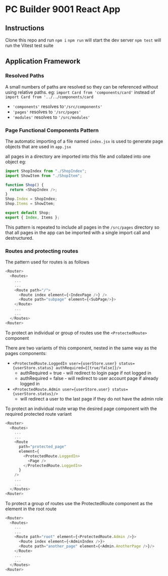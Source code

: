 # PC Builder 9001 React App

## Instructions

Clone this repo and run `npm i`
`npm run` will start the dev server
`npm test` will run the Vitest test suite

## Application Framework

### Resolved Paths

A small numbers of paths are resolved so they can be referenced without using relative paths. eg:
`import Card from 'components/card'` instead of  
`import Card from '../../components/card`

- `'components'` resolves to`'/src/components'`
- `'pages'` resolves to `'/src/pages'`
- `'modules'` resolves to `'/src/modules'`

### Page Functional Components Pattern

The automatic importing of a file named `index.jsx` is used to generate page objects that are used in `app.jsx`

all pages in a directory are imported into this file and collated into one object eg:

```js
import ShopIndex from "./ShopIndex";
import ShowItem from "./ShopItem";

function Shop() {
  return <ShopIndex />;
}
Shop.Index = ShopIndex;
Shop.Items = ShowItem;

export default Shop;
export { Index, Items };
```

This pattern is repeated to include all pages in the `/src/pages` directory so that all pages in the app can be imported with a single import call and destructured.

### Routes and protecting routes

The pattern used for routes is as follows

```js
<Router>
  <Routes>
    ...
    ...
    <Route path="/">
      <Route index element={<IndexPage />} />
      <Route path="subpage" element={<SubPage/>}>
    </Route>
    ...
    ...
  </Routes>
<Router>
```

To protect an individual or group of routes use the `<ProtectedRoute>` component

There are two variants of this component, nested in the same way as the pages components:

- `<ProtectedRoute.LoggedIn user={userStore.user} status={userStore.status} authRequired={[true/false]}/>`
  - authRequired = true - will redirect to login page if not logged in
  - authRequired = false - will redirect to user account page if already logged in
- `<ProtectedRoute.Admin user={userStore.user} status={userStore.status}/>`
  - will redirect a user to the last page if they do not have the admin role

To protect an individual route wrap the desired page component with the required protected route variant

```js
<Router>
  <Routes>
    ...
    ...
    <Route
      path="protected_page"
      element={
        <ProtectedRoute.LoggedIn>
          <Page />
        </ProtectedRoute.LoggedIn>
      }
    />
    ...
    ...
  </Routes>
<Router>
```

To protect a group of routes use the ProtectedRoute component as the element in the root route

```js
<Router>
  <Routes>
    ...
    ...
    <Route path="root" element={<ProtectedRoute.Admin />}>
      <Route index element={<AdminIndex />}>
      <Route path="another_page" element={<Admin.AnotherPage />}/>
    </Route>
    ...
    ...
  </Routes>
<Router>
```
